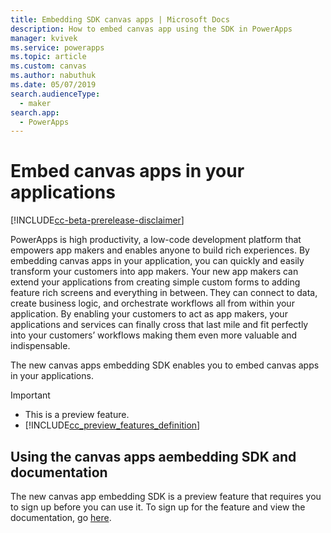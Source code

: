 ```yaml
---
title: Embedding SDK canvas apps | Microsoft Docs
description: How to embed canvas app using the SDK in PowerApps
manager: kvivek
ms.service: powerapps
ms.topic: article
ms.custom: canvas
ms.author: nabuthuk
ms.date: 05/07/2019
search.audienceType: 
  - maker
search.app: 
  - PowerApps
---
```


# Embed canvas apps in your applications

[!INCLUDE[cc-beta-prerelease-disclaimer](../../includes/cc-beta-prerelease-disclaimer.md)]

PowerApps is high productivity, a low-code development platform that empowers app makers and enables anyone to build rich experiences. By embedding canvas apps in your application, you can quickly and easily transform your customers into app makers. Your new app makers can extend your applications from creating simple custom forms to adding feature rich screens and everything in between. They can connect to data, create business logic, and orchestrate workflows all from within your application. By enabling your customers to act as app makers, your applications and services can finally cross that last mile and fit perfectly into your customers’ workflows making them even more valuable and indispensable.

The new canvas apps embedding SDK enables you to embed canvas apps in your applications.

> [!IMPORTANT]
> - This is a preview feature.
> - [!INCLUDE[cc_preview_features_definition](../../includes/cc-preview-features-definition.md)] 

## Using the canvas apps aembedding SDK and documentation

The new canvas app embedding SDK is a preview feature that requires you to sign up before you can use it. To sign up for the feature and view the documentation, go [here](https://go.microsoft.com/fwlink/?linkid=2091411).
